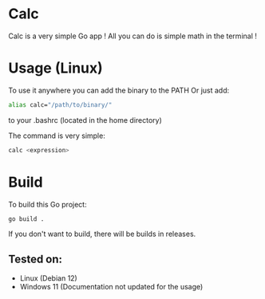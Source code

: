 # Calc

Calc is a very simple Go app !
All you can do is simple math in the terminal !

# Usage (Linux)

To use it anywhere you can add the binary to the PATH
Or just add:
```bash
alias calc="/path/to/binary/"
```
to your .bashrc (located in the home directory)

The command is very simple:
```bash
calc <expression>

```

# Build

To build this Go project:
```bash
go build .
```
If you don't want to build, there will be builds in releases.

## Tested on:
- Linux (Debian 12)
- Windows 11 (Documentation not updated for the usage)
